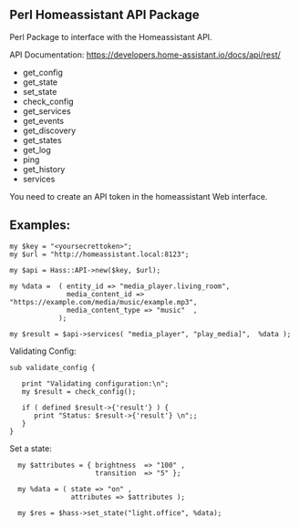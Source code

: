 ## Perl Homeassistant API Package

Perl Package to interface with the Homeassistant API.

API Documentation: https://developers.home-assistant.io/docs/api/rest/

 * get_config 
 * get_state 
 * set_state
 * check_config 
 * get_services 
 * get_events 
 * get_discovery 
 * get_states 
 * get_log 
 * ping 
 * get_history 
 * services 

You need to create an API token in the homeassistant Web interface.

## Examples:

```
my $key = "<yoursecrettoken>";
my $url = "http://homeassistant.local:8123";

my $api = Hass::API->new($key, $url);

my %data =  ( entity_id => "media_player.living_room",
              media_content_id => "https://example.com/media/music/example.mp3",
              media_content_type => "music"  ,
            );

my $result = $api->services( "media_player", "play_media]",  %data );

```

Validating Config:
```
sub validate_config {

   print "Validating configuration:\n";
   my $result = check_config();

   if ( defined $result->{'result'} ) {
      print "Status: $result->{'result'} \n";;
   }
}
```
Set a state: 

```
  my $attributes = { brightness  => "100" ,
                     transition  => "5" };

  my %data = ( state => "on" ,
               attributes => $attributes );

  my $res = $hass->set_state("light.office", %data);
```



